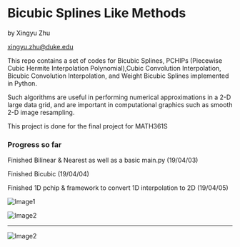 # Bicubic Splines Like Methods

by Xingyu Zhu

<xingyu.zhu@duke.edu>

This repo contains a set of codes for Bicubic Splines, PCHIPs (Piecewise Cubic Hermite Interpolation Polynomial),Cubic Convolution Interpolation, Bicubic Convolution Interpolation, and Weight Bicubic Splines implemented in Python.

Such algorithms are useful in performing numerical approximations in a 2-D large data grid, and are important in computational graphics such as smooth 2-D image resampling.

This project is done for the final project for MATH361S

### Progress so far

Finished Bilinear & Nearest as well as a basic main.py (19/04/03)

Finished Bicubic (19/04/04)

Finished 1D pchip & framework to convert 1D interpolation to 2D (19/04/05)

![Image1](https://i.ibb.co/MsSK0WM/1.png)

![Image2](https://i.ibb.co/WgdTgD6/2.png)

---

![Image2](https://upload.wikimedia.org/wikipedia/commons/9/90/Comparison_of_1D_and_2D_interpolation.svg)
